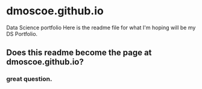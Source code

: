 # dmoscoe.github.io
Data Science portfolio
Here is the readme file for what I'm hoping will be my DS Portfolio.

## Does this readme become the page at dmoscoe.github.io?

### great question.
